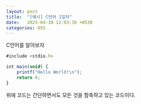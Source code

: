 ```yaml
---
layout: post
title:  "[예시] C언어 1일차"
date:   2023-04-30 12:03:36 +0530
categories: OSS
---
```

C언어를 알아보자


```javascript
#include <stdio.h>

int main(void) {
	printf("Hello World!\n");
	return 0;
}
```

위에 코드는 간단하면서도 모든 것을 함축하고 있는 코드이다.
